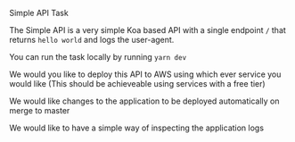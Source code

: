 Simple API Task

The Simple API is a very simple Koa based API with a single endpoint `/` that returns `hello world` and logs the user-agent.

You can run the task locally by running `yarn dev`

We would you like to deploy this API to AWS using which ever service you would like (This should be achieveable using services with a free tier)

We would like changes to the application to be deployed automatically on merge to master

We would like to have a simple way of inspecting the application logs

